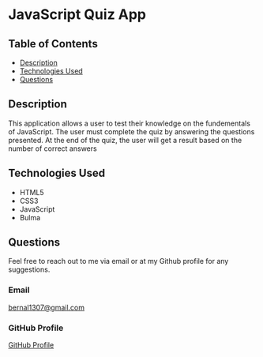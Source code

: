 # JavaScript Quiz App

## Table of Contents

- [Description](#description)
- [Technologies Used](#technologies_used)
- [Questions](#questions)

## Description

This application allows a user to test their knowledge on the fundementals of JavaScript. The user must complete the quiz by answering the questions presented. At the end of the quiz, the user will get a result based on the number of correct answers

## Technologies Used

- HTML5
- CSS3
- JavaScript
- Bulma

## Questions

Feel free to reach out to me via email or at my Github profile for any suggestions.

### Email

bernal1307@gmail.com

### GitHub Profile

[GitHub Profile](https://github.com/JPablo73/JavaScript_Quiz_App.git)
